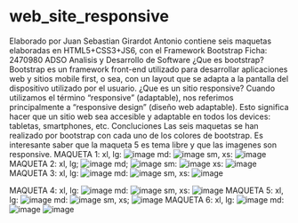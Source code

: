 # web_site_responsive
Elaborado por Juan Sebastian Girardot Antonio
contiene seis maquetas elaboradas en HTML5+CSS3+JS6, con el Framework Bootstrap
Ficha: 2470980 ADSO  Analisis y Desarrollo de Software
¿Que es bootstrap?
Bootstrap es un framework front-end utilizado para desarrollar aplicaciones web y sitios mobile first, o sea, con un layout que se adapta a la pantalla del dispositivo utilizado por el usuario.
¿Que es un sitio responsive?
Cuando utilizamos el término “responsive” (adaptable), nos referimos principalmente a “responsive design” (diseño web adaptable). Esto significa hacer que un sitio web sea accesible y adaptable en todos los devices: tabletas, smartphones, etc.
Concluciones
Las seis maquetas se han realizado por bootstrap con cada uno de los colores de bootstrap. Es interesante saber que la maqueta 5 es tema libre y que las imagenes son responsive.
MAQUETA 1:
xl, lg:
![image](https://user-images.githubusercontent.com/101753244/165384702-19dd147e-09cd-422d-83e5-bcf65d14908d.png)
md:
![image](https://user-images.githubusercontent.com/101753244/165384799-b3748a95-fe10-4d30-b60b-83dd76101218.png)
sm, xs:
![image](https://user-images.githubusercontent.com/101753244/165384833-dddc14e2-afc5-4624-80aa-aa2bc0b63e0b.png)
MAQUETA 2:
xl, lg;
![image](https://user-images.githubusercontent.com/101753244/165390061-dffe0315-3aec-4fb2-b021-9d6ca39bf09a.png)
md;
![image](https://user-images.githubusercontent.com/101753244/165390089-16add3cb-4e01-4e82-aa59-50ae9f1872b3.png)
sm:
![image](https://user-images.githubusercontent.com/101753244/165390119-7f88a565-7e7f-4924-9c9d-2de72613e8ec.png)
xs:
![image](https://user-images.githubusercontent.com/101753244/165390145-16aad19f-afb4-492a-917b-fd1fad727142.png)
MAQUETA 3:
xl, lg:
![image](https://user-images.githubusercontent.com/101753244/165390258-e3539c17-3ab9-4078-86c3-4e401f1b3e6a.png)
md:
![image](https://user-images.githubusercontent.com/101753244/165390303-f42bfd09-d8f0-4aba-9ccf-b5f5fbd92962.png)
sm, xs:
![image](https://user-images.githubusercontent.com/101753244/165390353-79590c1a-381e-4e60-998e-69cbec3fd882.png)

MAQUETA 4:
xl, lg:
![image](https://user-images.githubusercontent.com/101753244/165390576-77c06028-4a95-4144-a2be-0186eef613e2.png)
md:
![image](https://user-images.githubusercontent.com/101753244/165390622-5cccca1e-2e3e-4fa1-be21-9dd19c5cd28a.png)
sm, xs:
![image](https://user-images.githubusercontent.com/101753244/165390659-a2100fcb-92a1-46d4-9ba0-ea45d8a5420b.png)
MAQUETA 5:
xl, lg:
![image](https://user-images.githubusercontent.com/101753244/165390836-5da5ce01-1daf-4b28-a366-2cf11391516a.png)
md:
![image](https://user-images.githubusercontent.com/101753244/165390872-c7a907c2-5df6-41de-ad2e-9a1a86b29516.png)
sm, xs;
![image](https://user-images.githubusercontent.com/101753244/165390902-5bfcdfcb-65f5-44f6-84d1-1800558e9644.png)
MAQUETA 6:
xl, lg:
![image](https://user-images.githubusercontent.com/101753244/165391245-10c7080f-0f63-46e1-8c95-b34df8f4ec93.png)
md:
![image](https://user-images.githubusercontent.com/101753244/165391306-e73e9844-8e1e-4324-8343-e795cd138585.png)
![image](https://user-images.githubusercontent.com/101753244/165391349-1ad32466-6e1a-44a6-a36b-7fdcb5efd306.png)





